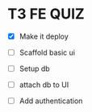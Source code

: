 # T3 FE QUIZ

- [x] Make it deploy
- [ ] Scaffold basic ui
- [ ] Setup db
- [ ] attach db to UI
- [ ] Add authentication



